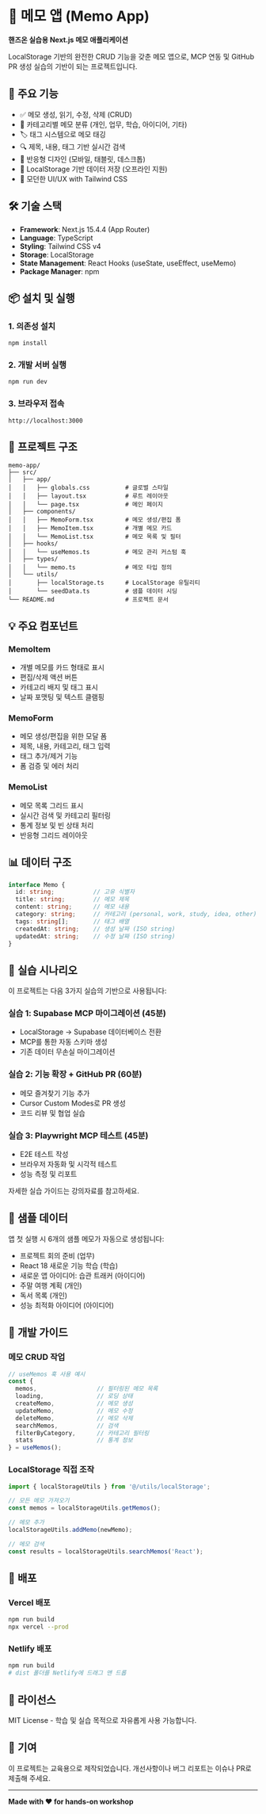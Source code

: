 # 📝 메모 앱 (Memo App)

**핸즈온 실습용 Next.js 메모 애플리케이션**

LocalStorage 기반의 완전한 CRUD 기능을 갖춘 메모 앱으로, MCP 연동 및 GitHub PR 생성 실습의 기반이 되는 프로젝트입니다.

## 🚀 주요 기능

- ✅ 메모 생성, 읽기, 수정, 삭제 (CRUD)
- 📂 카테고리별 메모 분류 (개인, 업무, 학습, 아이디어, 기타)
- 🏷️ 태그 시스템으로 메모 태깅
- 🔍 제목, 내용, 태그 기반 실시간 검색
- 📱 반응형 디자인 (모바일, 태블릿, 데스크톱)
- 💾 LocalStorage 기반 데이터 저장 (오프라인 지원)
- 🎨 모던한 UI/UX with Tailwind CSS

## 🛠 기술 스택

- **Framework**: Next.js 15.4.4 (App Router)
- **Language**: TypeScript
- **Styling**: Tailwind CSS v4
- **Storage**: LocalStorage
- **State Management**: React Hooks (useState, useEffect, useMemo)
- **Package Manager**: npm

## 📦 설치 및 실행

### 1. 의존성 설치
```bash
npm install
```

### 2. 개발 서버 실행
```bash
npm run dev
```

### 3. 브라우저 접속
```
http://localhost:3000
```

## 📁 프로젝트 구조

```
memo-app/
├── src/
│   ├── app/
│   │   ├── globals.css          # 글로벌 스타일
│   │   ├── layout.tsx           # 루트 레이아웃
│   │   └── page.tsx             # 메인 페이지
│   ├── components/
│   │   ├── MemoForm.tsx         # 메모 생성/편집 폼
│   │   ├── MemoItem.tsx         # 개별 메모 카드
│   │   └── MemoList.tsx         # 메모 목록 및 필터
│   ├── hooks/
│   │   └── useMemos.ts          # 메모 관리 커스텀 훅
│   ├── types/
│   │   └── memo.ts              # 메모 타입 정의
│   └── utils/
│       ├── localStorage.ts      # LocalStorage 유틸리티
│       └── seedData.ts          # 샘플 데이터 시딩
└── README.md                    # 프로젝트 문서
```

## 💡 주요 컴포넌트

### MemoItem
- 개별 메모를 카드 형태로 표시
- 편집/삭제 액션 버튼
- 카테고리 배지 및 태그 표시
- 날짜 포맷팅 및 텍스트 클램핑

### MemoForm
- 메모 생성/편집을 위한 모달 폼
- 제목, 내용, 카테고리, 태그 입력
- 태그 추가/제거 기능
- 폼 검증 및 에러 처리

### MemoList
- 메모 목록 그리드 표시
- 실시간 검색 및 카테고리 필터링
- 통계 정보 및 빈 상태 처리
- 반응형 그리드 레이아웃

## 📊 데이터 구조

```typescript
interface Memo {
  id: string;           // 고유 식별자
  title: string;        // 메모 제목
  content: string;      // 메모 내용
  category: string;     // 카테고리 (personal, work, study, idea, other)
  tags: string[];       // 태그 배열
  createdAt: string;    // 생성 날짜 (ISO string)
  updatedAt: string;    // 수정 날짜 (ISO string)
}
```

## 🎯 실습 시나리오

이 프로젝트는 다음 3가지 실습의 기반으로 사용됩니다:

### 실습 1: Supabase MCP 마이그레이션 (45분)
- LocalStorage → Supabase 데이터베이스 전환
- MCP를 통한 자동 스키마 생성
- 기존 데이터 무손실 마이그레이션

### 실습 2: 기능 확장 + GitHub PR (60분)
- 메모 즐겨찾기 기능 추가
- Cursor Custom Modes로 PR 생성
- 코드 리뷰 및 협업 실습

### 실습 3: Playwright MCP 테스트 (45분)
- E2E 테스트 작성
- 브라우저 자동화 및 시각적 테스트
- 성능 측정 및 리포트

자세한 실습 가이드는 강의자료를 참고하세요.

## 🎨 샘플 데이터

앱 첫 실행 시 6개의 샘플 메모가 자동으로 생성됩니다:
- 프로젝트 회의 준비 (업무)
- React 18 새로운 기능 학습 (학습)
- 새로운 앱 아이디어: 습관 트래커 (아이디어)
- 주말 여행 계획 (개인)
- 독서 목록 (개인)
- 성능 최적화 아이디어 (아이디어)

## 🔧 개발 가이드

### 메모 CRUD 작업
```typescript
// useMemos 훅 사용 예시
const {
  memos,                 // 필터링된 메모 목록
  loading,               // 로딩 상태
  createMemo,            // 메모 생성
  updateMemo,            // 메모 수정
  deleteMemo,            // 메모 삭제
  searchMemos,           // 검색
  filterByCategory,      // 카테고리 필터링
  stats                  // 통계 정보
} = useMemos();
```

### LocalStorage 직접 조작
```typescript
import { localStorageUtils } from '@/utils/localStorage';

// 모든 메모 가져오기
const memos = localStorageUtils.getMemos();

// 메모 추가
localStorageUtils.addMemo(newMemo);

// 메모 검색
const results = localStorageUtils.searchMemos('React');
```

## 🚀 배포

### Vercel 배포
```bash
npm run build
npx vercel --prod
```

### Netlify 배포
```bash
npm run build
# dist 폴더를 Netlify에 드래그 앤 드롭
```

## 📄 라이선스

MIT License - 학습 및 실습 목적으로 자유롭게 사용 가능합니다.

## 🤝 기여

이 프로젝트는 교육용으로 제작되었습니다. 개선사항이나 버그 리포트는 이슈나 PR로 제출해 주세요.

---

**Made with ❤️ for hands-on workshop**